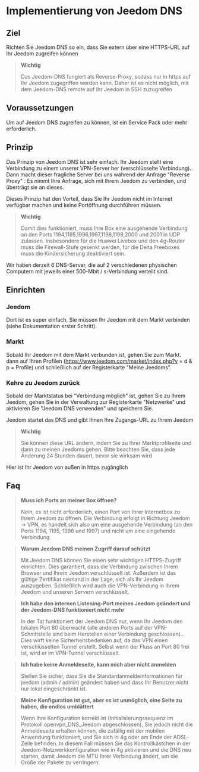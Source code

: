 # Implementierung von Jeedom DNS

## Ziel

Richten Sie Jeedom DNS so ein, dass Sie extern über eine HTTPS-URL auf Ihr Jeedom zugreifen können

> **Wichtig**
>
>Das Jeedom-DNS fungiert als Reverse-Proxy, sodass nur in https auf Ihr Jeedom zugegriffen werden kann. Daher ist es nicht möglich, mit dem Jeedom-DNS remote auf Ihr Jeedom in SSH zuzugreifen

## Voraussetzungen

Um auf Jeedom DNS zugreifen zu können, ist ein Service Pack oder mehr erforderlich.

## Prinzip

Das Prinzip von Jeedom DNS ist sehr einfach. Ihr Jeedom stellt eine Verbindung zu einem unserer VPN-Server her (verschlüsselte Verbindung).. Dann macht dieser fragliche Server bei uns während der Anfrage "Reverse Proxy" : Es nimmt Ihre Anfrage, sich mit Ihrem Jeedom zu verbinden, und überträgt sie an dieses.

Dieses Prinzip hat den Vorteil, dass Sie Ihr Jeedom nicht im Internet verfügbar machen und keine Portöffnung durchführen müssen.

> **Wichtig**
>
> Damit dies funktioniert, muss Ihre Box eine ausgehende Verbindung an den Ports 1194,1195,1996,1997,1198,1199,2000 und 2001 in UDP zulassen. Insbesondere für die Huawei Livebox und den 4g-Router muss die Firewall-Stufe gesenkt werden, für die Delta Freeboxes muss die Kindersicherung deaktiviert sein.

Wir haben derzeit 6 DNS-Server, die auf 2 verschiedenen physischen Computern mit jeweils einer 500-Mbit / s-Verbindung verteilt sind. 

## Einrichten

### Jeedom

Dort ist es super einfach, Sie müssen Ihr Jeedom mit dem Markt verbinden (siehe Dokumentation erster Schritt). 

### Markt

Sobald Ihr Jeedom mit dem Markt verbunden ist, gehen Sie zum Markt. dann auf Ihren Profilen (https://www.jeedom.com/market/index.php?v = d & p = Profile) und schließlich auf der Registerkarte "Meine Jeedoms".

### Kehre zu Jeedom zurück

Sobald der Marktstatus bei "Verbindung möglich" ist, gehen Sie zu Ihrem Jeedom, gehen Sie in der Verwaltung zur Registerkarte "Netzwerke" und aktivieren Sie "Jeedom DNS verwenden" und speichern Sie.

Jeedom startet das DNS und gibt Ihnen Ihre Zugangs-URL zu Ihrem Jeedom

> **Wichtig**
>
> Sie können diese URL ändern, indem Sie zu Ihrer Marktprofilseite und dann zu meinen Jeedoms gehen. Bitte beachten Sie, dass jede Änderung 24 Stunden dauert, bevor sie wirksam wird

Hier ist Ihr Jeedom von außen in https zugänglich

## Faq

> **Muss ich Ports an meiner Box öffnen?**
>
> Nein, es ist nicht erforderlich, einen Port von Ihrer Internetbox zu Ihrem Jeedom zu öffnen. Die Verbindung erfolgt in Richtung Jeedom -> VPN, es handelt sich also um eine ausgehende Verbindung (an den Ports 1194, 1195, 1996 und 1997) und nicht um eine eingehende Verbindung.

> **Warum Jeedom DNS meinen Zugriff darauf schützt**
>
> Mit Jeedom DNS können Sie einen sehr wichtigen HTTPS-Zugriff einrichten. Dies garantiert, dass die Verbindung zwischen Ihrem Browser und Ihrem Jeedom verschlüsselt ist. Außerdem ist das gültige Zertifikat niemand in der Lage, sich als Ihr Jeedom auszugeben. Schließlich wird auch die VPN-Verbindung in Ihrem Jeedom und unseren Servern verschlüsselt.

> **Ich habe den internen Listening-Port meines Jeedom geändert und der Jeedom-DNS funktioniert nicht mehr**
>
> In der Tat funktioniert der Jeedom DNS nur, wenn Ihr Jeedom den lokalen Port 80 überwacht (alle anderen Ports auf der VPN-Schnittstelle sind beim Herstellen einer Verbindung geschlossen).. Dies wirft keine Sicherheitsbedenken auf, da das VPN einen verschlüsselten Tunnel erstellt. Selbst wenn der Fluss an Port 80 frei ist, wird er im VPN-Tunnel verschlüsselt.

> **Ich habe keine Anmeldeseite, kann mich aber nicht anmelden**
>
> Stellen Sie sicher, dass Sie die Standardanmeldeinformationen für jeedom (admin / admin) geändert haben und dass Ihr Benutzer nicht nur lokal eingeschränkt ist.

> **Meine Konfiguration ist gut, aber es ist unmöglich, eine Seite zu haben, die endlos umblättert**
>
> Wenn Ihre Konfiguration korrekt ist (Initialisierungssequenz im Protokoll openvpn_DNS_Jeedom abgeschlossen), Sie jedoch nicht die Anmeldeseite erhalten können, die zufällig mit der mobilen Anwendung funktioniert, und Sie sich in 4g oder am Ende der ADSL-Zeile befinden. In diesem Fall müssen Sie das Kontrollkästchen in der Jeedom-Netzwerkkonfiguration wie in 4g aktivieren und die DNS neu starten, damit Jeedom die MTU Ihrer Verbindung ändert, um die Größe der Pakete zu verringern.
